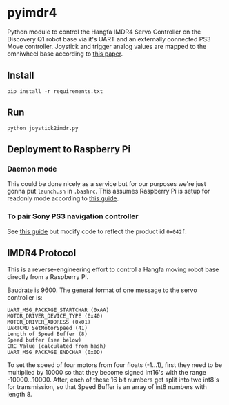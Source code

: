# pyimdr4

Python module to control the Hangfa IMDR4 Servo Controller on the Discovery Q1 robot base via it's UART and an externally connected PS3 Move controller. Joystick and trigger analog values are mapped to the omniwheel base according to [this paper](http://citeseerx.ist.psu.edu/viewdoc/download?doi=10.1.1.99.1083&rep=rep1&type=pdf).

## Install

    pip install -r requirements.txt

## Run

    python joystick2imdr.py

## Deployment to Raspberry Pi

### Daemon mode

This could be done nicely as a service but for our purposes we're just gonna put `launch.sh` in `.bashrc`. This assumes Raspberry Pi is setup for readonly mode according to [this guide](http://hallard.me/raspberry-pi-read-only/).

### To pair Sony PS3 navigation controller

See [this guide](https://www.piborg.org/rpi-ps3-help) but modify code to reflect the product id `0x042f`.

## IMDR4 Protocol

This is a reverse-engineering effort to control a Hangfa moving robot base directly from a Raspberry Pi.

Baudrate is 9600. The general format of one message to the servo controller is:

    UART_MSG_PACKAGE_STARTCHAR (0xAA)
    MOTOR_DRIVER_DEVICE_TYPE (0x40)
    MOTOR_DRIVER_ADDRESS (0x01)
    UARTCMD_SetMotorSpeed (41)
    Length of Speed Buffer (8)
    Speed buffer (see below)
    CRC Value (calculated from hash)
    UART_MSG_PACKAGE_ENDCHAR (0x0D)

To set the speed of four motors from four floats (-1...1), first they need to be multiplied by 10000 so that they become signed int16's with the range -10000...10000. After, each of these 16 bit numbers get split into two int8's for transmission, so that Speed Buffer is an array of int8 numbers with length 8.
